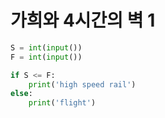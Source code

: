 # 가희와 4시간의 벽 1

```python
S = int(input())
F = int(input())

if S <= F:
    print('high speed rail')
else:
    print('flight')
```
